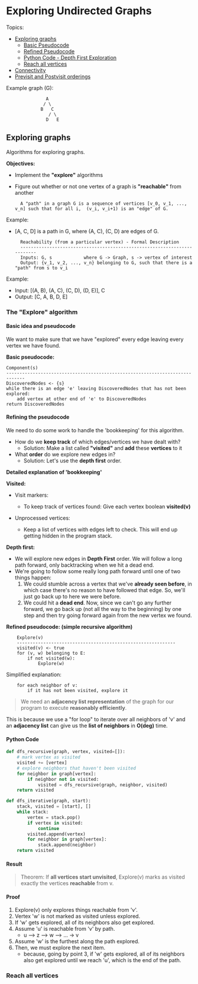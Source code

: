 # Exploring Undirected Graphs

Topics:
* [Exploring graphs](https://github.com/koushikvikram/algo-toolbox/blob/master/notes/graph_algorithms/1_exploring_undirected_graphs.md#exploring-graphs)
    * [Basic Pseudocode](https://github.com/koushikvikram/algo-toolbox/blob/master/notes/graph_algorithms/1_exploring_undirected_graphs.md#basic-idea-and-pseudocode)
    * [Refined Pseudocode](https://github.com/koushikvikram/algo-toolbox/blob/master/notes/graph_algorithms/1_exploring_undirected_graphs.md#refining-the-pseudocode)
    * [Python Code - Depth First Exploration](https://github.com/koushikvikram/algo-toolbox/blob/master/notes/graph_algorithms/1_exploring_undirected_graphs.md#python-code)
    * [Reach all vertices](https://github.com/koushikvikram/algo-toolbox/blob/master/notes/graph_algorithms/1_exploring_undirected_graphs.md#reach-all-vertices)
* [Connectivity](https://github.com/koushikvikram/algo-toolbox/blob/master/notes/graph_algorithms/1_exploring_undirected_graphs.md#connectivity)
* [Previsit and Postvisit orderings](https://github.com/koushikvikram/algo-toolbox/blob/master/notes/graph_algorithms/1_exploring_undirected_graphs.md#previsit-and-postvisit-orderings)

Example graph (G):

                   A
                  / \
                 B   C
                    / \
                   D   E

## Exploring graphs

Algorithms for exploring graphs.

**Objectives:**
* Implement the **"explore"** algorithms
* Figure out whether or not one vertex of a graph is **"reachable"** from another


        A "path" in a graph G is a sequence of vertices [v_0, v_1, ..., v_n] such that for all i,  (v_i, v_i+1) is an "edge" of G. 


Example: 

- [A, C, D] is a path in G, where (A, C), (C, D) are edges of G. 


        Reachability (from a particular vertex) - Formal Description
        -------------------------------------------------------------------------
        Inputs: G, s            where G -> Graph, s -> vertex of interest
        Output: {v_1, v_2, ..., v_n} belonging to G, such that there is a "path" from s to v_i

Example: 
- Input: [(A, B), (A, C), (C, D), (D, E)], C
- Output: [C, A, B, D, E]

### The "Explore" algorithm

#### Basic idea and pseudocode

We want to make sure that we have "explored" every edge leaving every vertex we have found.

**Basic pseudocode:**

    Component(s)
    -----------------------------------------------------------------------------
    DiscoveredNodes <- {s}
    while there is an edge 'e' leaving DiscoveredNodes that has not been explored:
        add vertex at other end of 'e' to DiscoveredNodes
    return DiscoveredNodes
    
#### Refining the pseudocode

We need to do some work to handle the 'bookkeeping' for this algorithm.
* How do we **keep track** of which edges/vertices we have dealt with?
    * Solution: Make a list called **"visited"** and **add** these **vertices** to it
* What **order** do we explore new edges in?
    * Solution: Let's use the **depth first** order.

**Detailed explanation of 'bookkeeping'**

**Visited:**
- Visit markers:
    - To keep track of vertices found: Give each vertex boolean **visited(v)**
    
- Unprocessed vertices:
    - Keep a list of vertices with edges left to check. This will end up getting hidden in the program stack.
    

**Depth first:**
- We will explore new edges in **Depth First** order. We will follow a long path forward, only backtracking when we hit a dead end.
- We're going to follow some really long path forward until one of two things happen:
    1. We could stumble across a vertex that we've **already seen before**, in which case there's no reason to have followed that edge. So, we'll just go back up to here we were before.
    2. We could hit a **dead end**. Now, since we can't go any further forward, we go back up (not all the way to the beginning) by one step and then try going forward again from the new vertex we found.
    
**Refined pseudocode: (simple recursive algorithm)**

        Explore(v)
        ------------------------------------------------------------
        visited(v) <- true
        for (v, w) belonging to E:
            if not visited(w):
                Explore(w)
            
Simplified explanation:

        for each neighbor of v:
            if it has not been visited, explore it


> We need an **adjacency list representation** of the graph for our program to execute **reasonably efficiently**.

This is because we use a "for loop" to iterate over all neighbors of 'v' and an **adjacency list** can give us the **list of neighbors** in **O(deg)** time.

#### Python Code

```python
def dfs_recursive(graph, vertex, visited=[]):
    # mark vertex as visited
    visited += [vertex]  
    # explore neighbors that haven't been visited
    for neighbor in graph[vertex]:
        if neighbor not in visited:
            visited = dfs_recursive(graph, neighbor, visited)
    return visited
```

```python
def dfs_iterative(graph, start):
    stack, visited = [start], []
    while stack:
        vertex = stack.pop()
        if vertex in visited:
            continue
        visited.append(vertex)
        for neighbor in graph[vertex]:
            stack.append(neighbor)
    return visited
```

#### Result

> Theorem: If **all vertices start unvisited**, Explore(v) marks as visited exactly the vertices **reachable** from v.
        
#### Proof

1. Explore(v) only explores things reachable from 'v'.
2. Vertex 'w' is not marked as visited unless explored.
3. If 'w' gets explored, all of its neighbors also get explored.
4. Assume 'u' is reachable from 'v' by path.
    - u --> z --> w --> ... -> v   
5. Assume 'w' is the furthest along the path explored.
6. Then, we must explore the next item. 
    - because, going by point 3, if 'w' gets explored, all of its neighbors also get explored until we reach 'u', which is the end of the path.
   
   
### Reach all vertices

